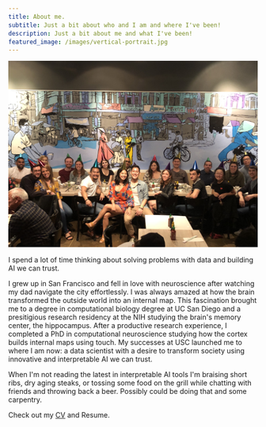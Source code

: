 ```yaml
---
title: About me.
subtitle: Just a bit about who and I am and where I've been!
description: Just a bit about me and what I've been!
featured_image: /images/vertical-portrait.jpg
---
```


![](/images/latest/birthday-2019.jpg)

I spend a lot of time thinking about solving problems with data and building AI we can trust. 

I grew up in San Francisco and fell in love with neuroscience after watching my dad navigate the city effortlessly. I was always amazed at how the brain transformed the outside world into an internal map. This fascination brought me to a degree in computational biology degree at UC San Diego and a presitigious research residency at the NIH studying the brain's memory center, the hippocampus. After a productive research experience, I completed a PhD in computational neuroscience studying how the cortex builds internal maps using touch. My successes at USC launched me to where I am now: a data scientist with a desire to transform society using innovative and interpretable AI we can trust.

When I'm not reading the latest in interpretable AI tools I'm braising short ribs, dry aging steaks, or tossing some food on the grill while chatting with friends and throwing back a beer. Possibly could be doing that and some carpentry. 

Check out my [CV](./CV-200429.pdf) and Resume. 


